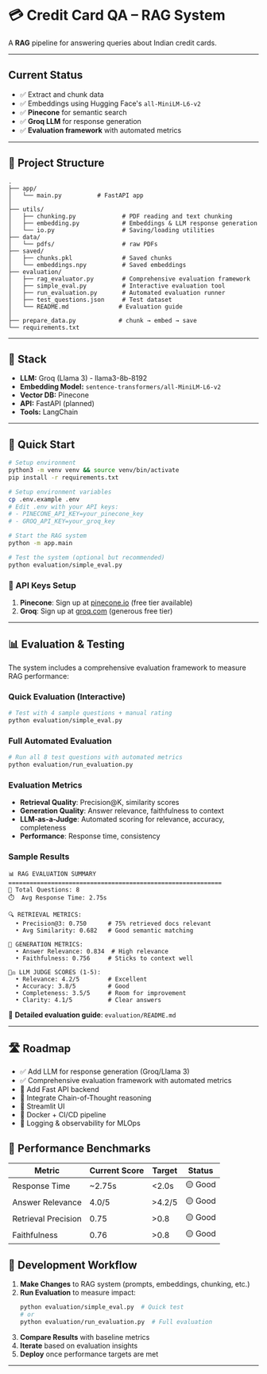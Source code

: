 # 💳 Credit Card QA – RAG System

A **RAG** pipeline for answering queries about Indian credit cards.

---

## Current Status

- ✅ Extract and chunk data 
- ✅ Embeddings using Hugging Face's `all-MiniLM-L6-v2`
- ✅ **Pinecone** for semantic search
- ✅ **Groq LLM** for response generation
- ✅ **Evaluation framework** with automated metrics

---

## 📁 Project Structure

```
.
├── app/
│   └── main.py          # FastAPI app
│
├── utils/
│   ├── chunking.py             # PDF reading and text chunking
│   ├── embedding.py            # Embeddings & LLM response generation
│   └── io.py                   # Saving/loading utilities
├── data/
│   └── pdfs/                   # raw PDFs
├── saved/
│   ├── chunks.pkl              # Saved chunks
│   └── embeddings.npy          # Saved embeddings
├── evaluation/
│   ├── rag_evaluator.py        # Comprehensive evaluation framework
│   ├── simple_eval.py          # Interactive evaluation tool
│   ├── run_evaluation.py       # Automated evaluation runner
│   ├── test_questions.json     # Test dataset
│   └── README.md              # Evaluation guide
│
├── prepare_data.py            # chunk → embed → save
└── requirements.txt
```

---

## 🧠 Stack
- **LLM:** Groq (Llama 3) - llama3-8b-8192
- **Embedding Model:** `sentence-transformers/all-MiniLM-L6-v2`
- **Vector DB:** Pinecone
- **API:** FastAPI (planned)
- **Tools:** LangChain

---

## 🔧 Quick Start

```bash
# Setup environment
python3 -m venv venv && source venv/bin/activate
pip install -r requirements.txt

# Setup environment variables
cp .env.example .env
# Edit .env with your API keys:
# - PINECONE_API_KEY=your_pinecone_key
# - GROQ_API_KEY=your_groq_key

# Start the RAG system
python -m app.main 

# Test the system (optional but recommended)
python evaluation/simple_eval.py
```

### 🔑 API Keys Setup

1. **Pinecone**: Sign up at [pinecone.io](https://pinecone.io) (free tier available)
2. **Groq**: Sign up at [groq.com](https://groq.com) (generous free tier)

---

## 📊 Evaluation & Testing

The system includes a comprehensive evaluation framework to measure RAG performance:

### Quick Evaluation (Interactive)
```bash
# Test with 4 sample questions + manual rating
python evaluation/simple_eval.py
```

### Full Automated Evaluation
```bash
# Run all 8 test questions with automated metrics
python evaluation/run_evaluation.py
```

### Evaluation Metrics
- **Retrieval Quality**: Precision@K, similarity scores
- **Generation Quality**: Answer relevance, faithfulness to context  
- **LLM-as-a-Judge**: Automated scoring for relevance, accuracy, completeness
- **Performance**: Response time, consistency

### Sample Results
```
📊 RAG EVALUATION SUMMARY
============================================================
📝 Total Questions: 8
⏱️  Avg Response Time: 2.75s

🔍 RETRIEVAL METRICS:
  • Precision@3: 0.750      # 75% retrieved docs relevant
  • Avg Similarity: 0.682   # Good semantic matching

🤖 GENERATION METRICS:
  • Answer Relevance: 0.834  # High relevance
  • Faithfulness: 0.756     # Sticks to context well

👨‍⚖️ LLM JUDGE SCORES (1-5):
  • Relevance: 4.2/5        # Excellent
  • Accuracy: 3.8/5         # Good  
  • Completeness: 3.5/5     # Room for improvement
  • Clarity: 4.1/5          # Clear answers
```

📁 **Detailed evaluation guide**: `evaluation/README.md`

---

## 🛣️ Roadmap

- ✅ Add LLM for response generation (Groq/Llama 3)
- ✅ Comprehensive evaluation framework with automated metrics
- 🔄 Add Fast API backend
- 🔄 Integrate Chain-of-Thought reasoning  
- 🔄 Streamlit UI
- 🔄 Docker + CI/CD pipeline
- 🔄 Logging & observability for MLOps

## 🎯 Performance Benchmarks

| Metric | Current Score | Target | Status |
|--------|---------------|--------|--------|
| Response Time | ~2.75s | <2.0s | 🟡 Good |
| Answer Relevance | 4.0/5 | >4.2/5 | 🟡 Good |
| Retrieval Precision | 0.75 | >0.8 | 🟡 Good |
| Faithfulness | 0.76 | >0.8 | 🟡 Good |

## 🔧 Development Workflow

1. **Make Changes** to RAG system (prompts, embeddings, chunking, etc.)
2. **Run Evaluation** to measure impact:
   ```bash
   python evaluation/simple_eval.py  # Quick test
   # or
   python evaluation/run_evaluation.py  # Full evaluation
   ```
3. **Compare Results** with baseline metrics
4. **Iterate** based on evaluation insights
5. **Deploy** once performance targets are met

---
